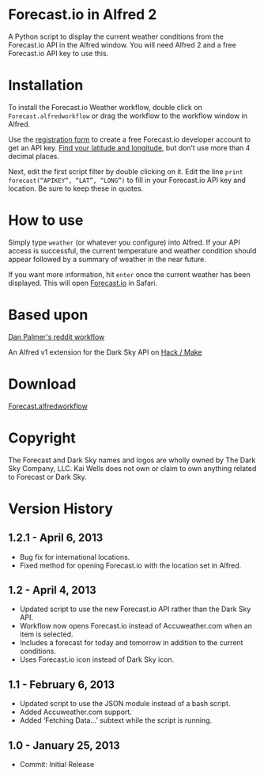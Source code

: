 Forecast.io in Alfred 2
===============

A Python script to display the current weather conditions from the Forecast.io API in the Alfred window. You will need Alfred 2 and a free Forecast.io API key to use this.

# Installation

To install the Forecast.io Weather workflow, double click on ```Forecast.alfredworkflow``` or drag the workflow to the workflow window in Alfred.

Use the [registration form](https://developer.forecast.io/register) to create a free Forecast.io developer account to get an API key. [Find your latitude and longitude](http://stevemorse.org/jcal/latlon.php), but don’t use more than 4 decimal places.

Next, edit the first script filter by double clicking on it. Edit the line ```print forecast(“APIKEY”, “LAT”, “LONG”)``` to fill in your Forecast.io API key and location. Be sure to keep these in quotes.

# How to use

Simply type ```weather``` (or whatever you configure) into Alfred. If your API access is successful, the current temperature and weather condition should appear followed by a summary of weather in the near future.

If you want more information, hit ```enter``` once the current weather has been displayed. This will open [Forecast.io](http://forecast.io) in Safari.

# Based upon

[Dan Palmer's reddit workflow](http://danpalmer.me/blog/articles/2013-01-12-reddit-workflow-for-alfred-20.html)

An Alfred v1 extension for the Dark Sky API on [Hack / Make](http://hackmake.org/2012/11/dark-sky-alfred-extension)

# Download

[Forecast.alfredworkflow](https://github.com/quells/darksky-weather-alfred2/blob/master/Forecast.alfredworkflow?raw=true)

# Copyright

The Forecast and Dark Sky names and logos are wholly owned by The Dark Sky Company, LLC. Kai Wells does not own or claim to own anything related to Forecast or Dark Sky.

# Version History

## 1.2.1 - April 6, 2013

- Bug fix for international locations.
- Fixed method for opening Forecast.io with the location set in Alfred.

## 1.2 - April 4, 2013

- Updated script to use the new Forecast.io API rather than the Dark Sky API.
- Workflow now opens Forecast.io instead of Accuweather.com when an item is selected.
- Includes a forecast for today and tomorrow in addition to the current conditions.
- Uses Forecast.io icon instead of Dark Sky icon.

## 1.1 - February 6, 2013

- Updated script to use the JSON module instead of a bash script.
- Added Accuweather.com support.
- Added ‘Fetching Data…’ subtext while the script is running.

## 1.0 - January 25, 2013

- Commit: Initial Release